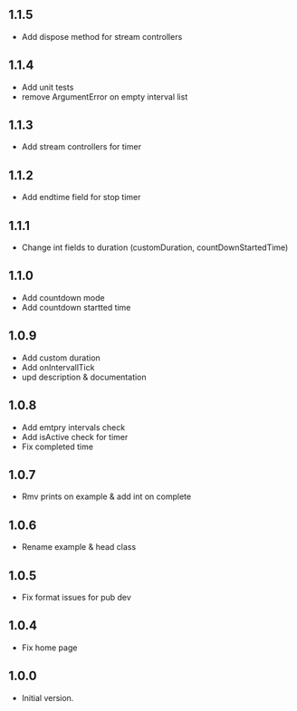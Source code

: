 ## 1.1.5
- Add dispose method for stream controllers

## 1.1.4
- Add unit tests
- remove ArgumentError on empty interval list

## 1.1.3
- Add stream controllers for timer

## 1.1.2
- Add endtime field for stop timer

## 1.1.1
- Change int fields to duration (customDuration, countDownStartedTime)

## 1.1.0
- Add countdown mode
- Add countdown startted time

## 1.0.9
- Add custom duration
- Add onIntervallTick
- upd description & documentation

## 1.0.8

- Add emtpry intervals check
- Add isActive check for timer
- Fix completed time

## 1.0.7

- Rmv prints on example & add int on complete

## 1.0.6

- Rename example & head class

## 1.0.5

- Fix format issues for pub dev

## 1.0.4

- Fix home page


## 1.0.0

- Initial version.







